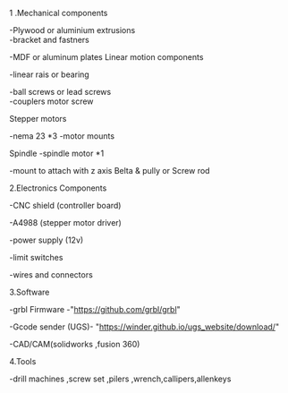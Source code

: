 1 .Mechanical components 
  
-Plywood or aluminium extrusions     
	-bracket and fastners 
    
-MDF or aluminum plates
   	Linear motion components
    
	
 -linear rais or bearing 
 
-ball screws or lead screws    
	-couplers motor screw 
    
Stepper motors 
    
-nema 23 *3
    	-motor mounts 
    
Spindle
    	-spindle motor *1
    
-mount to attach with z axis 
    	Belta & pully or Screw rod


2.Electronics Components

-CNC shield (controller board)

-A4988 (stepper motor driver)

-power supply (12v)

-limit switches 

-wires and connectors




3.Software

-grbl Firmware -"https://github.com/grbl/grbl"

-Gcode sender (UGS)- "https://winder.github.io/ugs_website/download/"

-CAD/CAM(solidworks ,fusion 360)




4.Tools 

-drill machines ,screw set ,pilers ,wrench,callipers,allenkeys 



